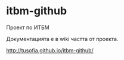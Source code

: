 # itbm-github
Проект по ИТБМ

Документацията е в wiki частта от проекта.

http://tusofia.github.io/itbm-github/
